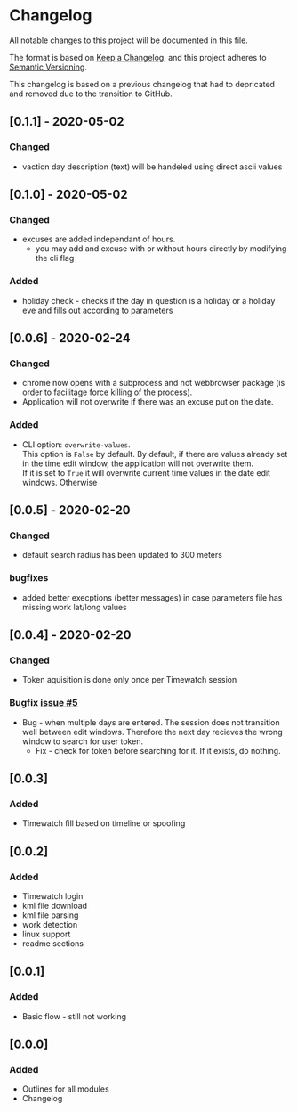 # Changelog
All notable changes to this project will be documented in this file.

The format is based on [Keep a Changelog](https://keepachangelog.com/en/1.0.0/),
and this project adheres to [Semantic Versioning](https://semver.org/spec/v2.0.0.html).

This changelog is based on a previous changelog that had to depricated and removed due to the transition to GitHub.

## [0.1.1] - 2020-05-02
### Changed
* vaction day description (text) will be handeled using direct ascii values

## [0.1.0] - 2020-05-02
### Changed
* excuses are added independant of hours. 
    * you may add and excuse with or without hours directly by modifying the cli flag

### Added
* holiday check - checks if the day in question is a holiday or a holiday eve and fills out according to parameters

## [0.0.6] - 2020-02-24
### Changed
* chrome now opens with a subprocess and not webbrowser package (is order to facilitage force killing of the process).
* Application will not overwrite if there was an excuse put on the date.

### Added
* CLI option: `overwrite-values`.  
This option is `False` by default. 
By default, if there are values already set in the time edit window, the application will not overwrite them.  
If it is set to `True` it will overwrite current time values in the date edit windows. Otherwise 

## [0.0.5] - 2020-02-20
### Changed
* default search radius has been updated to 300 meters

### bugfixes
* added better execptions (better messages) in case parameters file has missing work lat/long values

## [0.0.4] - 2020-02-20
### Changed
* Token aquisition is done only once per Timewatch session

### Bugfix [issue #5](https://github.com/bouncingjack/twu/)
* Bug - when multiple days are entered. The session does not transition well between edit windows. Therefore the next day recieves the wrong window to search for user token.
    * Fix - check for token before searching for it. If it exists, do nothing.

## [0.0.3]
### Added
* Timewatch fill based on timeline or spoofing

## [0.0.2]
### Added
* Timewatch login
* kml file download
* kml file parsing
* work detection
* linux support
* readme sections


## [0.0.1]
### Added
* Basic flow - still not working


## [0.0.0]
### Added
* Outlines for all modules
* Changelog
